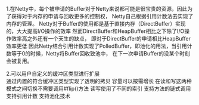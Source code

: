 1.在Netty中，每个被申请的Buffer对于Netty来说都可能是很宝贵的资源，因此为了获得对于内存的申请与回收更多的控制权，
Netty自己根据引用计数法去实现了内存的管理。
  Netty对于Buffer的使用都是基于直接内存（DirectBuffer）实现的，大大提高I/O操作的效率
  然而DirectBuffer和HeapBuffer相比之下除了I/O操作效率高之外还有一个天生的缺点，
  即对于DirectBuffer的申请相比HeapBuffer效率更低
  因此Netty结合引用计数实现了PolledBuffer，即池化的用法，当引用计数等于0的时候，Netty将Buffer回收致池中，
  在下一次申请Buffer的没某个时刻会被复用。
  
  
  
2.可以用户自定义的缓冲区类型进行扩展  
  通过内置的符合缓冲区类型实现了透明的拷贝
  容量可以按需增长
  在读和写这两种模式之间切换不需要调用#flip()方法
  读写使用了不同的索引
  支持方法的链式调用
  支持引用计数
  支持池化技术

































  